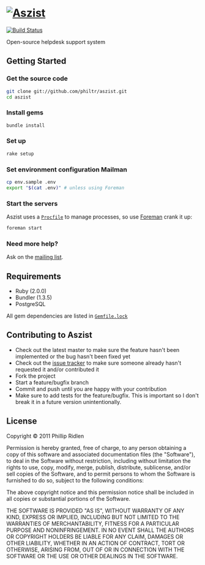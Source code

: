 # [![Aszist](http://aszist.s3.amazonaws.com/logo/aszist_med.png)](http://philtr.github.io/aszist/)

[![Build Status](https://travis-ci.org/philtr/aszist.png?branch=master)](https://travis-ci.org/philtr/aszist)

Open-source helpdesk support system

## Getting Started

### Get the source code

```bash
git clone git://github.com/philtr/aszist.git
cd aszist
```

### Install gems

```bash
bundle install
```

### Set up

```bash
rake setup
```

### Set environment configuration Mailman

```bash
cp env.sample .env
export "$(cat .env)" # unless using Foreman
```

### Start the servers

Aszist uses a
[`Procfile`](https://github.com/philtr/aszist/blob/master/Procfile) to manage
processes, so use [Foreman](http://ddollar.github.com/foreman/) crank it up:

```bash
foreman start
```

### Need more help?

Ask on the [mailing list](http://groups.google.com/group/aszist).

## Requirements

* Ruby (2.0.0)
* Bundler (1.3.5)
* PostgreSQL

All gem dependencies are listed in [`Gemfile.lock`](https://github.com/philtr/aszist/blob/master/Gemfile.lock)

## Contributing to Aszist

* Check out the latest master to make sure the feature hasn't been implemented
  or the bug hasn't been fixed yet
* Check out the [issue tracker](http://github.com/philtr/aszist/issues) to make
  sure someone already hasn't requested it and/or contributed it
* Fork the project
* Start a feature/bugfix branch
* Commit and push until you are happy with your contribution
* Make sure to add tests for the feature/bugfix. This is important so I don't
  break it in a future version unintentionally.

## License

Copyright &copy; 2011 Phillip Ridlen

Permission is hereby granted, free of charge, to any person obtaining a copy
of this software and associated documentation files (the "Software"), to deal
in the Software without restriction, including without limitation the rights
to use, copy, modify, merge, publish, distribute, sublicense, and/or sell
copies of the Software, and to permit persons to whom the Software is
furnished to do so, subject to the following conditions:

The above copyright notice and this permission notice shall be included in all
copies or substantial portions of the Software.

THE SOFTWARE IS PROVIDED "AS IS", WITHOUT WARRANTY OF ANY KIND, EXPRESS OR
IMPLIED, INCLUDING BUT NOT LIMITED TO THE WARRANTIES OF MERCHANTABILITY,
FITNESS FOR A PARTICULAR PURPOSE AND NONINFRINGEMENT. IN NO EVENT SHALL THE
AUTHORS OR COPYRIGHT HOLDERS BE LIABLE FOR ANY CLAIM, DAMAGES OR OTHER
LIABILITY, WHETHER IN AN ACTION OF CONTRACT, TORT OR OTHERWISE, ARISING FROM,
OUT OF OR IN CONNECTION WITH THE SOFTWARE OR THE USE OR OTHER DEALINGS IN THE
SOFTWARE.
